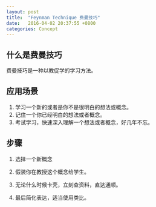 ```yaml
---
layout: post
title:  "Feynman Technique 费曼技巧"
date:   2016-04-02 20:37:55 +0800
categories: Concept
---
```


## 什么是费曼技巧

费曼技巧是一种以教促学的学习方法。

## 应用场景

1. 学习一个新的或者是你不是很明白的想法或概念。
2. 记住一个你已经明白的想法或者概念。
3. 考试学习，快速深入理解一个想法或者概念，好几年不忘。

## 步骤

1. 选择一个新概念

2. 假装你在教授这个概念给学生。

3. 无论什么时候卡壳，立刻查资料，直达通顺。

4. 最后简化表达，适当使用类比。

   ​
